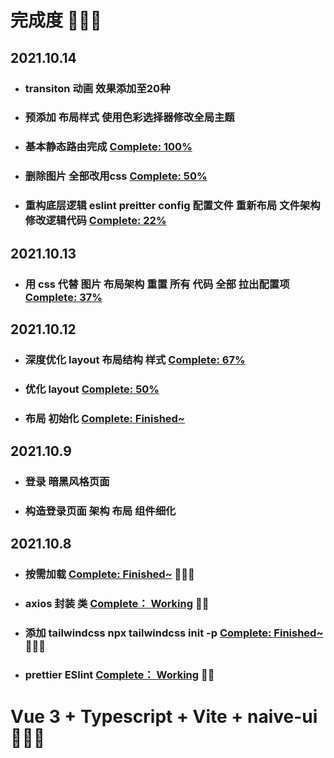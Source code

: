 # 完成度 🚀🚀🚀

## 2021.10.14
- ### transiton 动画 效果添加至20种 
- ### 预添加 布局样式 使用色彩选择器修改全局主题
- ### 基本静态路由完成 [Complete: 100%](https://)
- ### 删除图片 全部改用css  [Complete: 50%](https://)
- ### 重构底层逻辑 eslint preitter config 配置文件 重新布局 文件架构 修改逻辑代码 [Complete: 22%](https://)

## 2021.10.13

- ### 用 css 代替 图片 布局架构 重置 所有 代码 全部 拉出配置项 [Complete: 37%](https://)

## 2021.10.12

- ### 深度优化 layout 布局结构 样式 [Complete: 67%](https://)
- ### 优化 layout [Complete: 50%](https://)
- ### 布局 初始化 [Complete: Finished~](https://)

## 2021.10.9

- ### 登录 暗黑风格页面
- ### 构造登录页面 架构 布局 组件细化

## 2021.10.8

- ### 按需加载 [Complete: Finished~](https://) 🧑🏼‍🚀
- ### axios 封装 类 [Complete： Working](https://) 🧑🏼
- ### 添加 tailwindcss npx tailwindcss init -p [Complete: Finished~](https://) 🧑🏼‍🚀
- ### prettier ESlint [Complete： Working](https://) 🧑🏼

# Vue 3 + Typescript + Vite + naive-ui 🚀🚀🚀

<!-- This template should help get you started developing with Vue 3 and Typescript in Vite. The template uses Vue 3 `<script setup>` SFCs, check out the [script setup docs](https://v3.vuejs.org/api/sfc-script-setup.html#sfc-script-setup) to learn more.

## Recommended IDE Setup

- [VSCode](https://code.visualstudio.com/) + [Volar](https://marketplace.visualstudio.com/items?itemName=johnsoncodehk.volar)

## Type Support For `.vue` Imports in TS

Since TypeScript cannot handle type information for `.vue` imports, they are shimmed to be a generic Vue component type by default. In most cases this is fine if you don't really care about component prop types outside of templates. However, if you wish to get actual prop types in `.vue` imports (for example to get props validation when using manual `h(...)` calls), you can enable Volar's `.vue` type support plugin by running `Volar: Switch TS Plugin on/off` from VSCode command palette. -->
